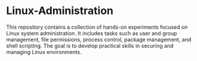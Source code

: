 # Linux-Administration
This repository contains a collection of hands-on experiments focused on Linux system administration. It includes tasks such as user and group management, file permissions, process control, package management, and shell scripting. The goal is to develop practical skills in securing and managing Linux environments.
